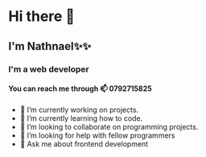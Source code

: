 # Hi there 👋
## I'm Nathnael✨✨ 
### I'm a web developer
#### You can reach me through 📫 0792715825

- 🔭 I’m currently working on projects.
- 🌱 I’m currently learning how to code.
- 👯 I’m looking to collaborate on programming projects.
- 🤔 I’m looking for help with fellow programmers
- 💬 Ask me about frontend development
